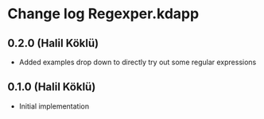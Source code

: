 # Change log Regexper.kdapp

## 0.2.0 (Halil Köklü)
- Added examples drop down to directly try out some regular expressions

## 0.1.0 (Halil Köklü)
- Initial implementation